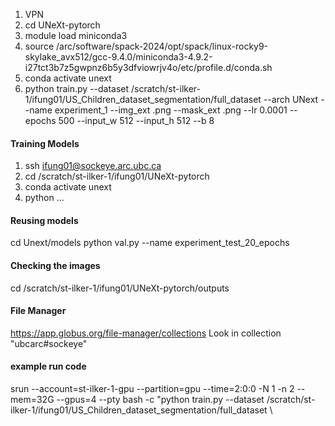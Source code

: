 1. VPN
2. cd UNeXt-pytorch
3. module load miniconda3
4. source /arc/software/spack-2024/opt/spack/linux-rocky9-skylake_avx512/gcc-9.4.0/miniconda3-4.9.2-i27tct3b7z5gwpnz6b5y3dfviowrjv4o/etc/profile.d/conda.sh
5. conda activate unext
6. python train.py --dataset /scratch/st-ilker-1/ifung01/US_Children_dataset_segmentation/full_dataset --arch UNext --name experiment_1 --img_ext .png --mask_ext .png --lr 0.0001 --epochs 500 --input_w 512 --input_h 512 --b 8

#### Training Models
1. ssh ifung01@sockeye.arc.ubc.ca
2. cd /scratch/st-ilker-1/ifung01/UNeXt-pytorch
3. conda activate unext
4. python ...

#### Reusing models
cd Unext/models
python val.py --name experiment_test_20_epochs


#### Checking the images
cd /scratch/st-ilker-1/ifung01/UNeXt-pytorch/outputs

#### File Manager
https://app.globus.org/file-manager/collections
Look in collection "ubcarc#sockeye"

#### example run code
srun --account=st-ilker-1-gpu --partition=gpu --time=2:0:0 -N 1 -n 2 --mem=32G --gpus=4 --pty bash -c "python train.py --dataset /scratch/st-ilker-1/ifung01/US_Children_dataset_segmentation/full_dataset \